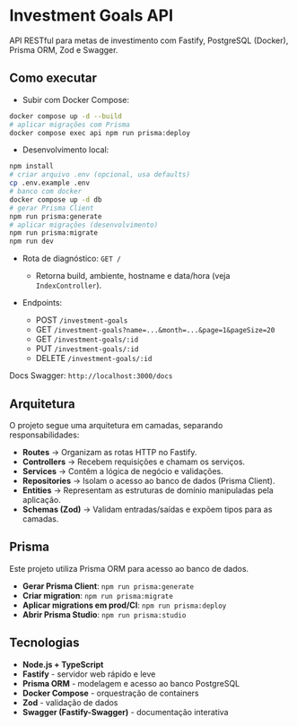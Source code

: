 # Investment Goals API

API RESTful para metas de investimento com Fastify, PostgreSQL (Docker), Prisma ORM, Zod e Swagger.

## Como executar

- Subir com Docker Compose:

```bash
docker compose up -d --build
# aplicar migrações com Prisma
docker compose exec api npm run prisma:deploy
```

- Desenvolvimento local:

```bash
npm install
# criar arquivo .env (opcional, usa defaults)
cp .env.example .env
# banco com docker
docker compose up -d db
# gerar Prisma Client
npm run prisma:generate
# aplicar migrações (desenvolvimento)
npm run prisma:migrate
npm run dev
```

- Rota de diagnóstico: `GET /`

  - Retorna build, ambiente, hostname e data/hora (veja `IndexController`).

- Endpoints:
  - POST `/investment-goals`
  - GET `/investment-goals?name=...&month=...&page=1&pageSize=20`
  - GET `/investment-goals/:id`
  - PUT `/investment-goals/:id`
  - DELETE `/investment-goals/:id`

Docs Swagger: `http://localhost:3000/docs`

## Arquitetura

O projeto segue uma arquitetura em camadas, separando responsabilidades:

- **Routes** → Organizam as rotas HTTP no Fastify.
- **Controllers** → Recebem requisições e chamam os serviços.
- **Services** → Contêm a lógica de negócio e validações.
- **Repositories** → Isolam o acesso ao banco de dados (Prisma Client).
- **Entities** → Representam as estruturas de domínio manipuladas pela aplicação.
- **Schemas (Zod)** → Validam entradas/saídas e expõem tipos para as camadas.

## Prisma

Este projeto utiliza Prisma ORM para acesso ao banco de dados.

- **Gerar Prisma Client**: `npm run prisma:generate`
- **Criar migration**: `npm run prisma:migrate`
- **Aplicar migrations em prod/CI**: `npm run prisma:deploy`
- **Abrir Prisma Studio**: `npm run prisma:studio`

## Tecnologias

- **Node.js + TypeScript**
- **Fastify** - servidor web rápido e leve
- **Prisma ORM** - modelagem e acesso ao banco PostgreSQL
- **Docker Compose** - orquestração de containers
- **Zod** - validação de dados
- **Swagger (Fastify-Swagger)** - documentação interativa
